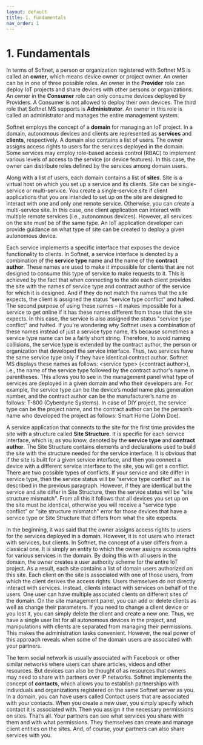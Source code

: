 ```yaml
---
layout: default
title: 1. Fundamentals
nav_order: 1
---
```


# 1. Fundamentals

In terms of Softnet, a person or organization registered with Softnet MS is called an **owner**, which means device owner or project owner. An owner can be in one of three possible roles. An owner in the **Provider** role can deploy IoT projects and share devices with other persons or organizations. An owner in the **Consumer** role can only consume devices deployed by Providers. A Consumer is not allowed to deploy their own devices. The third role that Softnet MS supports is **Administrator**. An owner in this role is called an administrator and manages the entire management system.  

Softnet employs the concept of a **domain** for managing an IoT project. In a domain, autonomous devices and clients are represented as **services** and **clients**, respectively. A domain also contains a list of users. The owner assigns access rights to users for the services deployed in the domain. Some services may employ role-based access control (RBAC) to implement various levels of access to the service (or device features). In this case, the owner can distribute roles defined by the services among domain users.  

Along with a list of users, each domain contains a list of **sites**. Site is a virtual host on which you set up a service and its clients. Site can be single-service or multi-service. You create a single-service site if client applications that you are intended to set up on the site are designed to interact with one and only one remote service. Otherwise, you can create a multi-service site. In this case, one client application can interact with multiple remote services (i.e., autonomous devices). However, all services on the site must be of the same type. An IoT application developer can provide guidance on what type of site can be created to deploy a given autonomous device.  

Each service implements a specific interface that exposes the device functionality to clients. In Softnet, a service interface is denoted by a combination of the **service type** name and the name of the **contract author**. These names are used to make it impossible for clients that are not designed to consume this type of service to make requests to it. This is achieved by the fact that when connecting to the site each client provides the site with the names of service type and contract author of the service for which it is designed. And if they do not match the names that the site expects, the client is assigned the status "<span class="text-red">service type conflict</span>" and halted. The second purpose of using these names – it makes impossible for a service to get online if it has these names different from those that the site expects. In this case, the service is also assigned the status "<span class="text-red">service type conflict</span>" and halted. If you're wondering why Softnet uses a combination of these names instead of just a service type name, it’s because sometimes a service type name can be a fairly short string. Therefore, to avoid naming collisions, the service type is extended by the contract author, the person or organization that developed the service interface. Thus, two services have the same service type only if they have identical contract author. Softnet MS displays these names as follows: &lt;<span class="text-st">service type</span>&gt; (&lt;<span class="text-st">contract author</span>&gt;), i.e., the name of the service type followed by the contract author's name in parentheses. This allows you to see in the management panel what type of services are deployed in a given domain and who their developers are. For example, the service type can be the device’s model name plus generation number, and the contract author can be the manufacturer’s name as follows: <span class="text-st">T-800</span> (<span class="text-st">Cyberdyne Systems</span>). In case of DIY project, the service type can be the project name, and the contract author can be the person’s name who developed the project as follows: <span class="text-st">Smart Home</span> (<span class="text-st">John Doe</span>).  

A service application that connects to the site for the first time provides the site with a structure called **Site Structure**. It is specific for each service interface, which is, as you know, denoted by the **service type** and **contract author**. The Site Structure contains elements and declarations used to build the site with the structure needed for the service interface. It is obvious that if the site is built for a given service interface, and then you connect a device with a different service interface to the site, you will get a conflict. There are two possible types of conflicts. If your service and site differ in service type, then the service status will be "<span class="text-red">service type conflict</span>" as it is described in the previous paragraph. However, if they are identical but the service and site differ in Site Structure, then the service status will be "<span class="text-red">site structure mismatch</span>". From all this it follows that all devices you set up on the site must be identical, otherwise you will receive a "<span class="text-red">service type conflict</span>" or "<span class="text-red">site structure mismatch</span>" error for those devices that have a service type or Site Structure that differs from what the site expects.  

In the beginning, it was said that the owner assigns access rights to users for the services deployed in a domain. However, it is not users who interact with services, but clients. In Softnet, the concept of a user differs from a classical one. It is simply an entity to which the owner assigns access rights for various services in the domain. By doing this with all users in the domain, the owner creates a user authority scheme for the entire IoT project. As a result, each site contains a list of domain users authorized on this site. Each client on the site is associated with one of those users, from which the client derives the access rights. Users themselves do not directly interact with services. Instead, clients interact with services on behalf of the users. One user can have multiple associated clients on different sites of the domain. On the site management panel, you can add or delete clients as well as change their parameters. If you need to change a client device or you lost it, you can simply delete the client and create a new one. Thus, we have a single user list for all autonomous devices in the project, and manipulations with clients are separated from managing their permissions. This makes the administration tasks convenient. However, the real power of this approach reveals when some of the domain users are associated with your partners.  

The term social network is usually associated with Facebook or other similar networks where users can share articles, videos and other resources. But devices can also be thought of as resources that owners may need to share with partners over IP networks. Softnet implements the concept of **contacts**, which allows you to establish partnerships with individuals and organizations registered on the same Softnet server as you. In a domain, you can have users called Contact users that are associated with your contacts. When you create a new user, you simply specify which contact it is associated with. Then you assign it the necessary permissions on sites. That’s all. Your partners can see what services you share with them and with what permissions. They themselves can create and manage client entities on the sites. And, of course, your partners can also share services with you.
